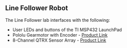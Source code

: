## Line Follower Robot
The Line Follower lab interfaces with the following:

* User LEDs and buttons of the TI MSP432 LaunchPad
* Pololu Gearmotor with Encoder - [Product Link](https://www.pololu.com/product/3675)
* 8-Channel QTRX Sensor Array - [Product Link](https://www.pololu.com/product/3672)
